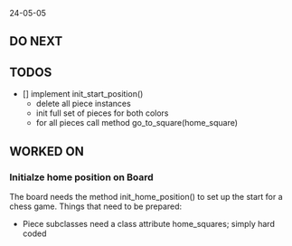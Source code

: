 24-05-05

## DO NEXT

## TODOS

- [] implement init_start_position()
  - delete all piece instances
  - init full set of pieces for both colors
  - for all pieces call method go_to_square(home_square)

## WORKED ON

### Initialze home position on Board

The board needs the method init_home_position() to set up the start for a chess game. Things that need to be prepared:

- Piece subclasses need a class attribute home_squares; simply hard coded
